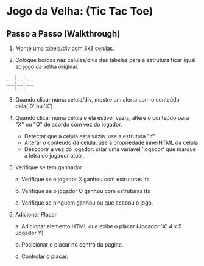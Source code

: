 # Jogo da Velha: (Tic Tac Toe)
## Passo a Passo (Walkthrough)

1. Monte uma tabela/div com 3x3 celulas.

2.  Coloque bordas nas celulas/divs das tabelas para a estrutura ficar igual ao jogo da velha original.
``` 
___|__|___
___|__|___
   |  |
```

3.  Quando clicar numa celula/div, mostre um alerta com o conteúdo dela('0' ou 'X')

4.  Quando clicar numa celula e ela estiver vazia, altere o conteúdo para "X" ou "O" de acordo com vez do jogador.
    * Detectar que a celula esta vazia: use a estrutura "if"
    * Alterar o conteudo da celula: use a propriedade innerHTML da celula
    * Descobrir a vez do jogador: criar uma variavel 'jogador' que marque a letra do jogador atual.

5. Verifique se tem ganhador 

   a. Verifique se o jogador X ganhou com estruturas ifs
   
   b. Verifique se o jogador O ganhou com estruturas ifs
   
   c. Verifique se ninguem ganhou ou que acabou o jogo.

6. Adicionar Placar 

   a. Adicionar elemento HTML que exibe o placar (Jogador 'X' 4 x 5 Jogador Y)
   
   b. Posicionar o placar no centro da pagina.
   
   c. Controlar o placar.
